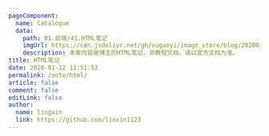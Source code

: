 ```yaml
---
pageComponent:
  name: Catalogue
  data:
    path: 01.前端/41.HTML笔记
    imgUrl: https://cdn.jsdelivr.net/gh/xugaoyi/image_store/blog/20200112120340.png
    description: 本章内容是博主的HTML笔记，非教程文档，请以官方文档为准。
title: HTML笔记
date: 2020-01-12 11:51:53
permalink: /note/html/
article: false
comment: false
editLink: false
author:
  name: lingxin
  link: https://github.com/linxin1123
---
```

